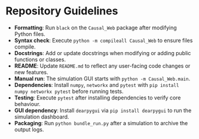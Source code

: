 # Repository Guidelines

- **Formatting**: Run `black` on the `Causal_Web` package after modifying Python files.
- **Syntax check**: Execute `python -m compileall Causal_Web` to ensure files compile.
- **Docstrings**: Add or update docstrings when modifying or adding public functions or classes.
- **README**: Update `README.md` to reflect any user-facing code changes or new features.
- **Manual run**: The simulation GUI starts with `python -m Causal_Web.main`.
- **Dependencies**: Install `numpy`, `networkx` and `pytest` with `pip install numpy networkx pytest` before running tests.
- **Testing**: Execute `pytest` after installing dependencies to verify core behaviour.
- **GUI dependency**: Install `dearpygui` via `pip install dearpygui` to run the simulation dashboard.
- **Packaging**: Run `python bundle_run.py` after a simulation to archive the output logs.


